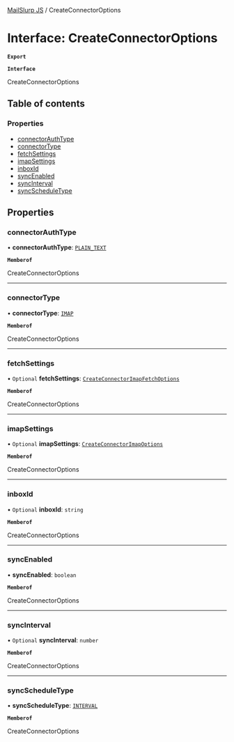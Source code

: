 [MailSlurp JS](../README.md) / CreateConnectorOptions

# Interface: CreateConnectorOptions

**`Export`**

**`Interface`**

CreateConnectorOptions

## Table of contents

### Properties

- [connectorAuthType](CreateConnectorOptions.md#connectorauthtype)
- [connectorType](CreateConnectorOptions.md#connectortype)
- [fetchSettings](CreateConnectorOptions.md#fetchsettings)
- [imapSettings](CreateConnectorOptions.md#imapsettings)
- [inboxId](CreateConnectorOptions.md#inboxid)
- [syncEnabled](CreateConnectorOptions.md#syncenabled)
- [syncInterval](CreateConnectorOptions.md#syncinterval)
- [syncScheduleType](CreateConnectorOptions.md#syncscheduletype)

## Properties

### connectorAuthType

• **connectorAuthType**: [`PLAIN_TEXT`](../enums/CreateConnectorOptionsConnectorAuthTypeEnum.md#plain_text)

**`Memberof`**

CreateConnectorOptions

___

### connectorType

• **connectorType**: [`IMAP`](../enums/CreateConnectorOptionsConnectorTypeEnum.md#imap)

**`Memberof`**

CreateConnectorOptions

___

### fetchSettings

• `Optional` **fetchSettings**: [`CreateConnectorImapFetchOptions`](CreateConnectorImapFetchOptions.md)

**`Memberof`**

CreateConnectorOptions

___

### imapSettings

• `Optional` **imapSettings**: [`CreateConnectorImapOptions`](CreateConnectorImapOptions.md)

**`Memberof`**

CreateConnectorOptions

___

### inboxId

• `Optional` **inboxId**: `string`

**`Memberof`**

CreateConnectorOptions

___

### syncEnabled

• **syncEnabled**: `boolean`

**`Memberof`**

CreateConnectorOptions

___

### syncInterval

• `Optional` **syncInterval**: `number`

**`Memberof`**

CreateConnectorOptions

___

### syncScheduleType

• **syncScheduleType**: [`INTERVAL`](../enums/CreateConnectorOptionsSyncScheduleTypeEnum.md#interval)

**`Memberof`**

CreateConnectorOptions

